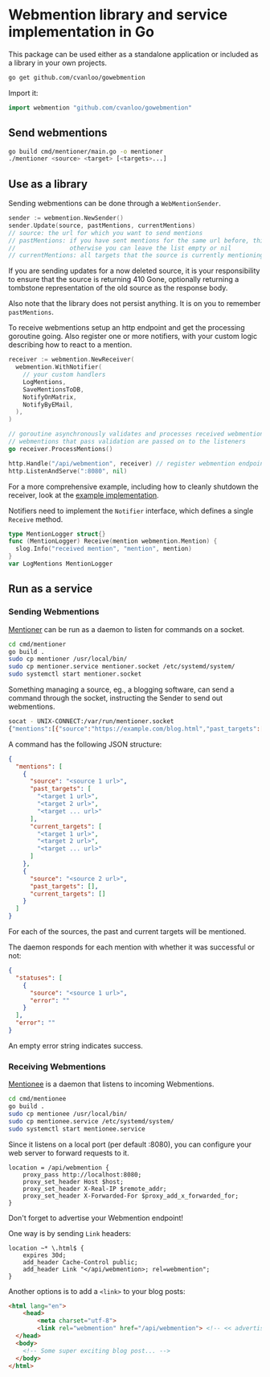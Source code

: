 # Webmention library and service implementation in Go

This package can be used either as a standalone application or included as a library in your own projects.

```sh
go get github.com/cvanloo/gowebmention
```

Import it:

```go
import webmention "github.com/cvanloo/gowebmention"
```

## Send webmentions

```sh
go build cmd/mentioner/main.go -o mentioner
./mentioner <source> <target> [<targets>...]
```

## Use as a library

Sending webmentions can be done through a `WebMentionSender`.

```go
sender := webmention.NewSender()
sender.Update(source, pastMentions, currentMentions)
// source: the url for which you want to send mentions
// pastMentions: if you have sent mentions for the same url before, this list should include all targets mentioned the last time
//               otherwise you can leave the list empty or nil
// currentMentions: all targets that the source is currently mentioning
```

If you are sending updates for a now deleted source, it is your responsibility to ensure that the source is returning 410 Gone,
optionally returning a tombstone representation of the old source as the response body.

Also note that the library does not persist anything.
It is on you to remember `pastMentions`.

To receive webmentions setup an http endpoint and get the processing goroutine going.
Also register one or more notifiers, with your custom logic describing how to react to a mention.

```go
receiver := webmention.NewReceiver(
  webmention.WithNotifier(
    // your custom handlers
    LogMentions,
    SaveMentionsToDB,
    NotifyOnMatrix,
    NotifyByEMail,
  ),
)

// goroutine asynchronously validates and processes received webmentions
// webmentions that pass validation are passed on to the listeners
go receiver.ProcessMentions()

http.Handle("/api/webmention", receiver) // register webmention endpoint
http.ListenAndServe(":8080", nil)
```

For a more comprehensive example, including how to cleanly shutdown the receiver, look at the [example implementation](cmd/mentionee/main.go).

Notifiers need to implement the `Notifier` interface, which defines a single `Receive` method.

```go
type MentionLogger struct{}
func (MentionLogger) Receive(mention webmention.Mention) {
  slog.Info("received mention", "mention", mention)
}
var LogMentions MentionLogger
```

## Run as a service

### Sending Webmentions

[Mentioner](cmd/mentioner/) can be run as a daemon to listen for commands on a socket.

```sh
cd cmd/mentioner
go build .
sudo cp mentioner /usr/local/bin/
sudo cp mentioner.service mentioner.socket /etc/systemd/system/
sudo systemctl start mentioner.socket
```

Something managing a source, eg., a blogging software, can send a command through the socket, instructing the Sender to send out webmentions.

```sh
socat - UNIX-CONNECT:/var/run/mentioner.socket
{"mentions":[{"source":"https://example.com/blog.html","past_targets":[],"current_targets":["https://example.com/some_other_blog.html"]}]}

```

A command has the following JSON structure:

```json
{
  "mentions": [
    {
      "source": "<source 1 url>",
      "past_targets": [
        "<target 1 url>",
        "<target 2 url>",
        "<target ... url>"
      ],
      "current_targets": [
        "<target 1 url>",
        "<target 2 url>",
        "<target ... url>"
      ]
    },
    {
      "source": "<source 2 url>",
      "past_targets": [],
      "current_targets": []
    }
  ]
}
```

For each of the sources, the past and current targets will be mentioned.

The daemon responds for each mention with whether it was successful or not:

```json
{
  "statuses": [
    {
      "source": "<source 1 url>",
      "error": ""
    }
  ],
  "error": ""
}
```

An empty error string indicates success.

### Receiving Webmentions

[Mentionee](cmd/mentionee/) is a daemon that listens to incoming Webmentions.

```sh
cd cmd/mentionee
go build .
sudo cp mentionee /usr/local/bin/
sudo cp mentionee.service /etc/systemd/system/
sudo systemctl start mentionee.service
```

Since it listens on a local port (per default :8080), you can configure your web server to forward requests to it.

```nginx
location = /api/webmention {
	proxy_pass http://localhost:8080;
	proxy_set_header Host $host;
	proxy_set_header X-Real-IP $remote_addr;
	proxy_set_header X-Forwarded-For $proxy_add_x_forwarded_for;
}
```

Don't forget to advertise your Webmention endpoint!

One way is by sending `Link` headers:

```nginx
location ~* \.html$ {
	expires 30d;
	add_header Cache-Control public;
	add_header Link "</api/webmention>; rel=webmention";
}
```

Another options is to add a `<link>` to your blog posts:

```html
<html lang="en">
    <head>
        <meta charset="utf-8">
        <link rel="webmention" href="/api/webmention"> <!-- << advertise webmention endpoint here << -->
  </head>
  <body>
    <!-- Some super exciting blog post... -->
  </body>
</html>
```
